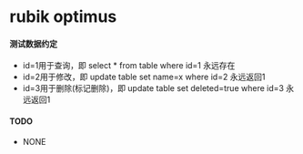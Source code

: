 # rubik optimus

#### 测试数据约定
* id=1用于查询，即 select * from table where id=1 永远存在
* id=2用于修改，即 update table set name=x where id=2 永远返回1
* id=3用于删除(标记删除)，即 update table set deleted=true where id=3 永远返回1

#### TODO
* NONE
